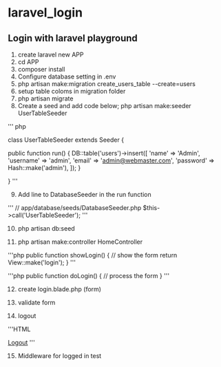 # laravel_login

## Login with laravel playground
1. create laravel new APP
2. cd APP
3. composer install
4. Configure database setting in .env
5. php artisan make:migration create_users_table --create=users
6. setup table coloms in migration folder
7. php artisan migrate
8. Create a seed and add code below; php artisan make:seeder UserTableSeeder

''' php

class UserTableSeeder extends Seeder
{

public function run()
{
  DB::table('users')->insert([
    'name'      => 'Admin',
    'username'  => 'admin',
    'email'     => 'admin@webmaster.com',
    'password'  => Hash::make('admin'),
  ]);
}

}
'''

9. Add line to DatabaseSeeder in the run function

'''
// app/database/seeds/DatabaseSeeder.php
$this->call('UserTableSeeder');
'''

10. php artisan db:seed

11. php artisan make:controller HomeController

'''php
public function showLogin()
{
    // show the form
    return View::make('login');
}
'''

'''php
public function doLogin()
{
// process the form
}
'''

12. create login.blade.php (form)

13. validate form

14. logout

'''HTML
<!-- LOGOUT BUTTON -->
<a href="{{ URL::to('logout') }}">Logout</a>
'''

15. Middleware for logged in test
